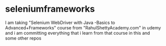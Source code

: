 # seleniumframeworks
I am taking "Selenium WebDriver with Java -Basics to Advanced+Frameworks" course from "RahulShettyAcademy.com" in udemy and i am committing everything that i learn from that course in this and some other repos
